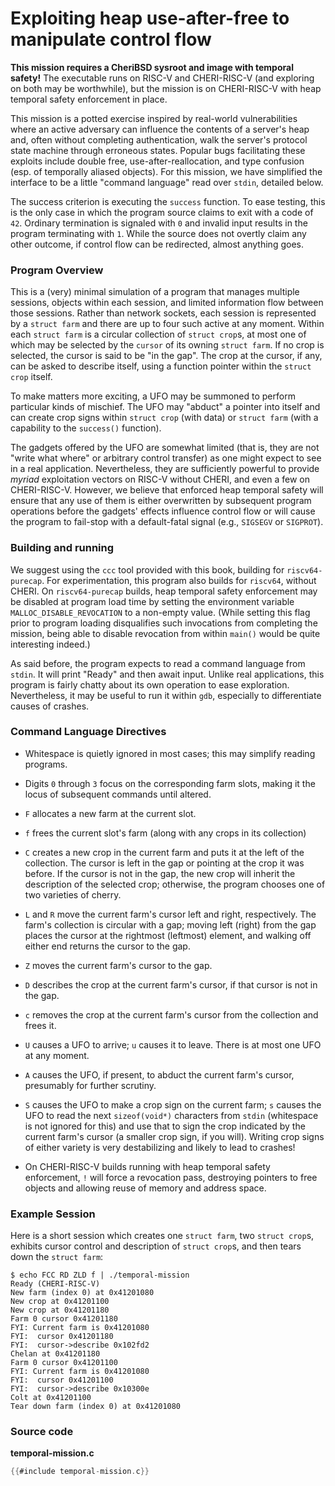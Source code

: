 # Exploiting heap use-after-free to manipulate control flow

**This mission requires a CheriBSD sysroot and image with temporal safety!**
The executable runs on RISC-V and CHERI-RISC-V (and exploring on both may be
worthwhile), but the mission is on CHERI-RISC-V with heap temporal safety
enforcement in place.

This mission is a potted exercise inspired by real-world vulnerabilities where
an active adversary can influence the contents of a server's heap and, often
without completing authentication, walk the server's protocol state machine
through erroneous states. Popular bugs facilitating these exploits include
double free, use-after-reallocation, and type confusion (esp. of temporally
aliased objects). For this mission, we have simplified the interface to be a
little "command language" read over `stdin`, detailed below.

The success criterion is executing the `success` function. To ease testing,
this is the only case in which the program source claims to exit with a code of
`42`. Ordinary termination is signaled with `0` and invalid input results in
the program terminating with `1`. While the source does not overtly claim any
other outcome, if control flow can be redirected, almost anything goes.

### Program Overview

This is a (very) minimal simulation of a program that manages multiple
sessions, objects within each session, and limited information flow between
those sessions. Rather than network sockets, each session is represented by a
`struct farm` and there are up to four such active at any moment. Within each
`struct farm` is a circular collection of `struct crop`s, at most one of which
may be selected by the `cursor` of its owning `struct farm`. If no crop is
selected, the cursor is said to be "in the gap". The crop at the cursor, if
any, can be asked to describe itself, using a function pointer within the
`struct crop` itself.

To make matters more exciting, a UFO may be summoned to perform particular
kinds of mischief. The UFO may "abduct" a pointer into itself and can create
crop signs within `struct crop` (with data) or `struct farm` (with a capability
to the `success()` function).

The gadgets offered by the UFO are somewhat limited (that is, they are not
"write what where" or arbitrary control transfer) as one might expect to see in
a real application. Nevertheless, they are sufficiently powerful to provide
*myriad* exploitation vectors on RISC-V without CHERI, and even a few on
CHERI-RISC-V. However, we believe that enforced heap temporal safety will
ensure that any use of them is either overwritten by subsequent program
operations before the gadgets' effects influence control flow or will cause the
program to fail-stop with a default-fatal signal (e.g., `SIGSEGV` or
`SIGPROT`).

### Building and running

We suggest using the `ccc` tool provided with this book, building for
`riscv64-purecap`. For experimentation, this program also builds for
`riscv64`, without CHERI. On `riscv64-purecap` builds, heap temporal safety
enforcement may be disabled at program load time by setting the environment
variable `MALLOC_DISABLE_REVOCATION` to a non-empty value. (While setting this
flag prior to program loading disqualifies such invocations from completing the
mission, being able to disable revocation from within `main()` would be quite
interesting indeed.)

As said before, the program expects to read a command language from `stdin`.
It will print "Ready" and then await input. Unlike real applications, this
program is fairly chatty about its own operation to ease exploration.
Nevertheless, it may be useful to run it within `gdb`, especially to
differentiate causes of crashes.

### Command Language Directives

* Whitespace is quietly ignored in most cases; this may simplify reading
  programs.

* Digits `0` through `3` focus on the corresponding farm slots, making it the
  locus of subsequent commands until altered.

* `F` allocates a new farm at the current slot.

* `f` frees the current slot's farm (along with any crops in its collection)

* `C` creates a new crop in the current farm and puts it at the left of the
  collection. The cursor is left in the gap or pointing at the crop it was
  before. If the cursor is not in the gap, the new crop will inherit the
  description of the selected crop; otherwise, the program chooses one of two
  varieties of cherry.

* `L` and `R` move the current farm's cursor left and right, respectively. The
  farm's collection is circular with a gap; moving left (right) from the gap
  places the cursor at the rightmost (leftmost) element, and walking off either
  end returns the cursor to the gap.

* `Z` moves the current farm's cursor to the gap.

* `D` describes the crop at the current farm's cursor, if that cursor is not in
  the gap.

* `c` removes the crop at the current farm's cursor from the collection and
  frees it.

* `U` causes a UFO to arrive; `u` causes it to leave. There is at most one UFO
  at any moment.

* `A` causes the UFO, if present, to abduct the current farm's cursor,
  presumably for further scrutiny.

* `S` causes the UFO to make a crop sign on the current farm; `s` causes the
  UFO to read the next `sizeof(void*)` characters from `stdin` (whitespace is
  not ignored for this) and use that to sign the crop indicated by the current
  farm's cursor (a smaller crop sign, if you will). Writing crop signs of
  either variety is very destabilizing and likely to lead to crashes!

* On CHERI-RISC-V builds running with heap temporal safety enforcement, `!`
  will force a revocation pass, destroying pointers to free objects and
  allowing reuse of memory and address space.

### Example Session

Here is a short session which creates one `struct farm`, two `struct crop`s,
exhibits cursor control and description of `struct crop`s, and then tears down
the `struct farm`:
```
$ echo FCC RD ZLD f | ./temporal-mission
Ready (CHERI-RISC-V)
New farm (index 0) at 0x41201080
New crop at 0x41201100
New crop at 0x41201180
Farm 0 cursor 0x41201180
FYI: Current farm is 0x41201080
FYI:  cursor 0x41201180
FYI:  cursor->describe 0x102fd2
Chelan at 0x41201180
Farm 0 cursor 0x41201100
FYI: Current farm is 0x41201080
FYI:  cursor 0x41201100
FYI:  cursor->describe 0x10300e
Colt at 0x41201100
Tear down farm (index 0) at 0x41201080
```

### Source code

**temporal-mission.c**
```C
{{#include temporal-mission.c}}
```
